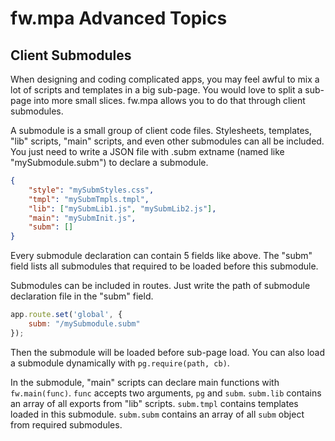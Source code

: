 # fw.mpa Advanced Topics #

## Client Submodules ##

When designing and coding complicated apps, you may feel awful to mix a lot of scripts and templates in a big sub-page.
You would love to split a sub-page into more small slices.
fw.mpa allows you to do that through client submodules.

A submodule is a small group of client code files.
Stylesheets, templates, "lib" scripts, "main" scripts, and even other submodules can all be included.
You just need to write a JSON file with .subm extname (named like "mySubmodule.subm") to declare a submodule.

```json
{
	"style": "mySubmStyles.css",
	"tmpl": "mySubmTmpls.tmpl",
	"lib": ["mySubmLib1.js", "mySubmLib2.js"],
	"main": "mySubmInit.js",
	"subm": []
}
```

Every submodule declaration can contain 5 fields like above.
The "subm" field lists all submodules that required to be loaded before this submodule.

Submodules can be included in routes. Just write the path of submodule declaration file in the "subm" field.

```js
app.route.set('global', {
	subm: "/mySubmodule.subm"
});
```

Then the submodule will be loaded before sub-page load.
You can also load a submodule dynamically with `pg.require(path, cb)`.

In the submodule, "main" scripts can declare main functions with `fw.main(func)`.
`func` accepts two arguments, `pg` and `subm`.
`subm.lib` contains an array of all exports from "lib" scripts.
`subm.tmpl` contains templates loaded in this submodule.
`subm.subm` contains an array of all `subm` object from required submodules.
